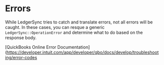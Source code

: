 # Errors

While LedgerSync tries to catch and translate errors, not all errors will be caught.  In these cases, you can resque a generic `LedgerSync::OperationError` and determine what to do based on the response body.

[QuickBooks Online Error Documentation](https://developer.intuit.com/app/developer/qbo/docs/develop/troubleshooting/error-codes